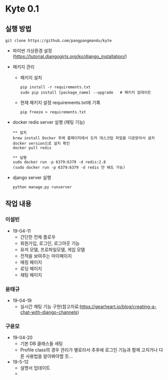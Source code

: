 # Kyte 0.1

## 실행 방법

```
git clone https://github.com/pangpangmandu/kyte
```

* 파이썬 가상환경 설정(https://tutorial.djangogirls.org/ko/django_installation/)


* 패키지 관리
  - 패키지 설치
    ```
    pip install -r requirements.txt
    sudo pip install [package_name] --upgrade   # 패키지 업데이트
    ```
  - 현재 패키지 설정 requirements.txt에 기록
    ```
    pip freeze > requirements.txt
    ```
* docker redis server 실행 (채팅 기능)
  ```
  ** 설치
  brew install Docker 후에 홈페이지에서 도커 데스크탑 파일을 다운받아서 설치
  docker version으로 설치 확인
  docker pull redis

  ** 실행
  sudo docker run -p 6379:6379 -d redis:2.8
  (sudo docker run -p 6379:6379 -d redis 만 해도 가능)
  ```
* django server 실행
  ```
  python manage.py runserver
  ```


## 작업 내용
### 이설빈

- 19-04-11
  - 간단한 전체 플로우
  - 회원가입, 로그인, 로그아웃 기능
  - 유저 모델, 프로파일모델, 게임 모델
  - 전적을 보여주는 마이페이지
  - 매칭 페이지
  - 로딩 페이지
  - 채팅 페이지

### 윤태규
- 19-04-19
  - 실시간 채팅 기능 구현(참고자료:https://gearheart.io/blog/creating-a-chat-with-django-channels)

### 구윤모
- 19-04-20
  - 기본 DB 클래스들 세팅
  - Profile class의 경우 관리가 별로라서 추후에 로그인 기능과 함께 고치거나 다른 사용법을 알아봐야할 듯...
- 19-5-12
  - 설명서 업데이트
  -
